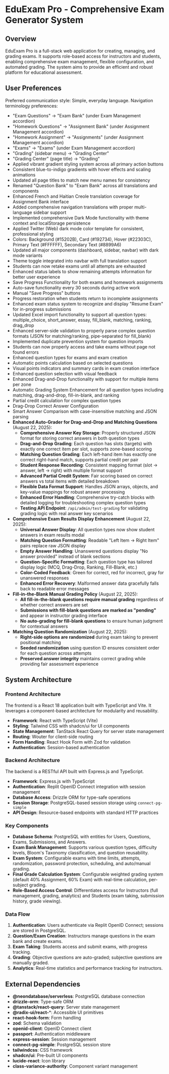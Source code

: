 # EduExam Pro - Comprehensive Exam Generator System

## Overview

EduExam Pro is a full-stack web application for creating, managing, and grading exams. It supports role-based access for instructors and students, enabling comprehensive exam management, flexible configuration, and automated grading. The system aims to provide an efficient and robust platform for educational assessment.

## User Preferences

Preferred communication style: Simple, everyday language.
Navigation terminology preferences:
- "Exam Questions" → "Exam Bank" (under Exam Management accordion)
- "Homework Questions" → "Assignment Bank" (under Assignment Management accordion)
- "Homework Assignment" → "Assignments" (under Assignment Management accordion)
- "Exams" → "Exams" (under Exam Management accordion)
- "Grading" (sidebar menu) → "Grading Center"
- "Grading Center" (page title) → "Grading"
- Applied vibrant gradient styling system across all primary action buttons
- Consistent blue-to-indigo gradients with hover effects and scaling animations
- Updated all page titles to match new menu names for consistency
- Renamed "Question Bank" to "Exam Bank" across all translations and components
- Enhanced French and Haitian Creole translation coverage for Assignment Bank interface
- Added comprehensive navigation translations with proper multi-language sidebar support
- Implemented comprehensive Dark Mode functionality with theme context and localStorage persistence
- Applied Twitter (Web) dark mode color template for consistent, professional styling
- Colors: Background (#15202B), Card (#192734), Hover (#22303C), Primary Text (#FFFFFF), Secondary Text (#8899A6)
- Updated all major components (dashboard, sidebar, navbar) with dark mode variants
- Theme toggle integrated into navbar with full translation support
- Students can now retake exams until all attempts are exhausted
- Enhanced status labels to show remaining attempts information for better user experience
- Save Progress Functionality for both exams and homework assignments
- Auto-save functionality every 30 seconds during active work
- Manual "Save Progress" buttons
- Progress restoration when students return to incomplete assignments
- Enhanced exam status system to recognize and display "Resume Exam" for in-progress submissions
- Updated Excel import functionality to support all question types: multiple_choice, short_answer, essay, fill_blank, matching, ranking, drag_drop
- Enhanced server-side validation to properly parse complex question formats (JSON for matching/ranking, pipe-separated for fill_blank)
- Implemented duplicate prevention system for question imports
- Students can now properly access and take exams without page not found errors
- Enhanced question types for exams and exam creation
- Automatic points calculation based on selected questions
- Visual points indicators and summary cards in exam creation interface
- Enhanced question selection with visual feedback
- Enhanced Drag-and-Drop functionality with support for multiple items per zone
- Automatic Grading System Enhancement for all question types including matching, drag-and-drop, fill-in-blank, and ranking
- Partial credit calculation for complex question types
- Drag-Drop Correct Answer Configuration
- Smart Answer Comparison with case-insensitive matching and JSON parsing
- **Enhanced Auto-Grader for Drag-and-Drop and Matching Questions** (August 22, 2025):
  - **Comprehensive Answer Key Storage**: Properly structured JSON format for storing correct answers in both question types
  - **Drag-and-Drop Grading**: Each question has slots (targets) with exactly one correct item per slot, supports zone-based scoring
  - **Matching Question Grading**: Each left-hand item has exactly one correct right-hand match, supports partial credit per pair
  - **Student Response Recording**: Consistent mapping format (slot → answer, left → right) with multiple format support
  - **Advanced Partial Credit System**: Fair scoring based on correct answers vs total items with detailed breakdown
  - **Flexible Data Format Support**: Handles JSON arrays, objects, and key-value mappings for robust answer processing
  - **Enhanced Error Handling**: Comprehensive try-catch blocks with detailed logging for troubleshooting complex question types
  - **Testing API Endpoint**: `/api/admin/test-grading` for validating grading logic with real answer key scenarios
- **Comprehensive Exam Results Display Enhancement** (August 22, 2025):
  - **Universal Answer Display**: All question types now show student answers in exam results modal
  - **Matching Question Formatting**: Readable "Left Item → Right Item" pairs replace raw JSON display
  - **Empty Answer Handling**: Unanswered questions display "No answer provided" instead of blank sections
  - **Question-Specific Formatting**: Each question type has tailored display logic (MCQ, Drag-Drop, Ranking, Fill-Blank, etc.)
  - **Color-Coded Feedback**: Green for correct, red for incorrect, gray for unanswered responses
  - **Enhanced Error Recovery**: Malformed answer data gracefully falls back to readable error messages
- **Fill-in-the-Blank Manual Grading Policy** (August 22, 2025):
  - **All fill-in-the-blank questions require manual grading** regardless of whether correct answers are set
  - **Submissions with fill-blank questions are marked as "pending"** and appear in instructor grading interface
  - **No auto-grading for fill-blank questions** to ensure human judgment for contextual answers
- **Matching Question Randomization** (August 22, 2025):
  - **Right-side options are randomized** during exam taking to prevent positional matching
  - **Seeded randomization** using question ID ensures consistent order for each question across attempts
  - **Preserved answer integrity** maintains correct grading while providing fair assessment experience

## System Architecture

### Frontend Architecture
The frontend is a React 18 application built with TypeScript and Vite. It leverages a component-based architecture for modularity and reusability.
- **Framework**: React with TypeScript (Vite)
- **Styling**: Tailwind CSS with shadcn/ui for UI components
- **State Management**: TanStack React Query for server state management
- **Routing**: Wouter for client-side routing
- **Form Handling**: React Hook Form with Zod for validation
- **Authentication**: Session-based authentication

### Backend Architecture
The backend is a RESTful API built with Express.js and TypeScript.
- **Framework**: Express.js with TypeScript
- **Authentication**: Replit OpenID Connect integration with session management
- **Database Access**: Drizzle ORM for type-safe operations
- **Session Storage**: PostgreSQL-based session storage using `connect-pg-simple`
- **API Design**: Resource-based endpoints with standard HTTP practices

### Key Components
- **Database Schema**: PostgreSQL with entities for Users, Questions, Exams, Submissions, and Answers.
- **Exam Bank Management**: Supports various question types, difficulty levels, Bloom's Taxonomy classification, and question reusability.
- **Exam System**: Configurable exams with time limits, attempts, randomization, password protection, scheduling, and auto/manual grading.
- **Final Grade Calculation System**: Configurable weighted grading system (default 40% Assignment, 60% Exam) with real-time calculation, per-subject grading.
- **Role-Based Access Control**: Differentiates access for Instructors (full management, grading, analytics) and Students (exam taking, submission history, grade viewing).

### Data Flow
1. **Authentication**: Users authenticate via Replit OpenID Connect; sessions are stored in PostgreSQL.
2. **Question/Exam Creation**: Instructors manage questions in the exam bank and create exams.
3. **Exam Taking**: Students access and submit exams, with progress tracking.
4. **Grading**: Objective questions are auto-graded; subjective questions are manually graded.
5. **Analytics**: Real-time statistics and performance tracking for instructors.

## External Dependencies

- **@neondatabase/serverless**: PostgreSQL database connection
- **drizzle-orm**: Type-safe ORM
- **@tanstack/react-query**: Server state management
- **@radix-ui/react-***: Accessible UI primitives
- **react-hook-form**: Form handling
- **zod**: Schema validation
- **openid-client**: OpenID Connect client
- **passport**: Authentication middleware
- **express-session**: Session management
- **connect-pg-simple**: PostgreSQL session store
- **tailwindcss**: CSS framework
- **shadcn/ui**: Pre-built UI components
- **lucide-react**: Icon library
- **class-variance-authority**: Component variant management